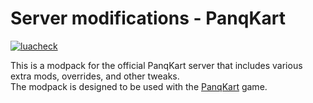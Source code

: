 # Server modifications - PanqKart

[![luacheck](https://github.com/panqkart/servermods/actions/workflows/luacheck.yml/badge.svg)](https://github.com/panqkart/servermods/actions/workflows/luacheck.yml)

This is a modpack for the official PanqKart server that includes various extra mods, overrides, and other tweaks.\
The modpack is designed to be used with the [PanqKart](https://github.com/panqkart/panqkart) game.
